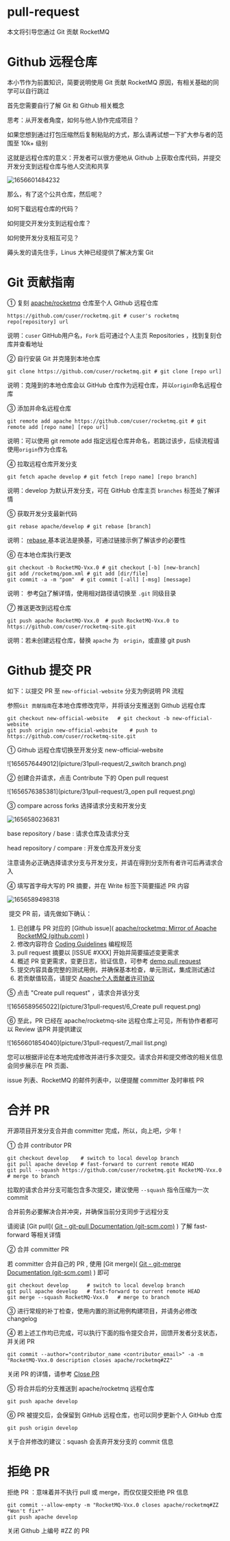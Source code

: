 # pull-request

本文将引导您通过 Git 贡献 RocketMQ

# Github 远程仓库

本小节作为前置知识，简要说明使用 Git 贡献 RocketMQ 原因，有相关基础的同学可以自行跳过

首先您需要自行了解 Git 和 Github 相关概念

思考：从开发者角度，如何与他人协作完成项目？

如果您想到通过打包压缩然后复制粘贴的方式，那么请再试想一下扩大参与者的范围至 10k+ 级别

这就是远程仓库的意义：开发者可以很方便地从 Github 上获取仓库代码，并提交开发分支到远程仓库与他人交流和共享

![1656601484232](picture/31pull-request/1_Github.png)

那么，有了这个公共仓库，然后呢？

如何下载远程仓库的代码？

如何提交开发分支到远程仓库？

如何使开发分支相互可见？

薅头发的请先住手，Linus 大神已经提供了解决方案 Git

# Git 贡献指南

① 复刻 [apache/rocketmq](https://github.com/apache/rocketmq) 仓库至个人 Github 远程仓库

```shell
https://github.com/cuser/rocketmq.git # cuser's rocketmq repo[repository] url
```

说明：```cuser``` GitHub用户名，```Fork``` 后可通过个人主页 Repositories ，找到复刻仓库并查看地址

② 自行安装 Git 并克隆到本地仓库

```shell
git clone https://github.com/cuser/rocketmq.git # git clone [repo url]
```

说明：克隆到的本地仓库会以 GitHub 仓库作为远程仓库，并以```origin```命名远程仓库

③ 添加并命名远程仓库

```shell
git remote add apache https://github.com/cuser/rocketmq.git	# git remote add [repo name] [repo url]
```

说明：可以使用 git remote add 指定远程仓库并命名，若跳过该步，后续流程请使用```origin```作为仓库名

④ 拉取远程仓库开发分支

```shell
git fetch apache develop # git fetch [repo name] [repo branch]
```

说明：develop 为默认开发分支，可在 GitHub 仓库主页 ```branches``` 标签处了解详情

⑤ 获取开发分支最新代码

```shell
git rebase apache/develop # git rebase [branch]
```

说明： [rebase <branch>](https://git-scm.com/docs/git-rebase) 基本说法是换基，可通过链接示例了解该步的必要性

⑥ 在本地仓库执行更改

```shell
git checkout -b RocketMQ-Vxx.0 # git checkout [-b] [new-branch]
git add /rocketmq/pom.xml # git add [dir/file]
git commit -a -m "pom"	# git commit [-all] [-msg] [message]
```

说明： 参考[Git](https://git-scm.com/docs/git-add)了解详情，使用相对路径请切换至 ```.git``` 同级目录

⑦ 推送更改到远程仓库

```shell
git push apache RocketMQ-Vxx.0	# push RocketMQ-Vxx.0 to https://github.com/cuser/rocketmq-site.git
```

说明：若未创建远程仓库，替换 ```apache``` 为 ``` origin```，或直接 git push

# Github 提交 PR

如下：以提交 PR 至 ```new-official-website``` 分支为例说明 PR 流程

参照```Git 贡献指南```在本地仓库修改完毕，并将该分支推送到 Github 远程仓库

```shell
git checkout new-official-website	# git checkout -b new-official-website
git push origin new-official-website	# push to https://github.com/cuser/rocketmq-site.git
```

① Github 远程仓库切换至开发分支 new-official-website

![1656576449012](picture/31pull-request/2_switch branch.png)

② 创建合并请求，点击 Contribute 下的 Open pull request

![1656576385381](picture/31pull-request/3_open pull request.png)

③ compare across forks 选择请求分支和开发分支

![1656580236831](picture/31pull-request/4_compare.png)

base repository / base : 请求仓库及请求分支

head repository / compare : 开发仓库及开发分支

注意请务必正确选择请求分支与开发分支，并请在得到分支所有者许可后再请求合入

④ 填写首字母大写的 PR 摘要，并在 Write 标签下简要描述 PR 内容

![1656589498318](picture/31pull-request/5_Write.png)

​	提交 PR 前，请先做如下确认：

1. 已创建与 PR 对应的 [Github issue]( [apache/rocketmq: Mirror of Apache RocketMQ (github.com)](https://github.com/apache/rocketmq/issues) )
2. 修改内容符合 [Coding Guidelines](/docs/30code-guidelines) 编程规范
3. pull request 摘要以 [ISSUE #XXX] 开始并简要描述变更需求
4. 概述 PR 变更需求，变更日志，验证信息，可参考 [demo pull request](https://github.com/apache/rocketmq/pull/152) 
5. 提交内容具备完整的测试用例，并确保基本检查，单元测试，集成测试通过
6. 若贡献值较高，请提交 [Apache个人贡献者许可协议](http://www.apache.org/licenses/#clas) 

⑤ 点击 "Create pull request" ，请求合并该分支

![1656589565022](picture/31pull-request/6_Create pull request.png)

⑥ 至此，PR 已经在 apache/rocketmq-site 远程仓库上可见，所有协作者都可以 Review 该PR 并提供建议

![1656601854040](picture/31pull-request/7_mail list.png)

您可以根据评论在本地完成修改并进行多次提交。请求合并和提交修改的相关信息会同步展示在 PR 页面、	    

issue 列表、RocketMQ 的邮件列表中，以便提醒 committer 及时审核 PR

# 合并 PR

开源项目开发分支合并由 committer 完成，所以，向上吧，少年！

① 合并 contributor PR

```shell
git checkout develop	# switch to local develop branch
git pull apache develop	# fast-forward to current remote HEAD
git pull --squash https://github.com/cuser/rocketmq.git RocketMQ-Vxx.0  # merge to branch
```

拉取的请求合并分支可能包含多次提交，建议使用 ```--squash``` 指令压缩为一次 commit

合并前务必要解决合并冲突，并确保当前分支同步于远程分支

请阅读 [Git pull]( [Git - git-pull Documentation (git-scm.com)](https://git-scm.com/docs/git-pull) ) 了解 fast-forward 等相关详情

② 合并 committer PR

若 committer 合并自己的 PR , 使用 [Git merge]( [Git - git-merge Documentation (git-scm.com)](https://git-scm.com/docs/git-merge) ) 即可

```shell
git checkout develop      # switch to local develop branch
git pull apache develop   # fast-forward to current remote HEAD
git merge --squash RocketMQ-Vxx.0	# merge to branch
```

③ 进行常规的补丁检查，使用内置的测试用例构建项目，并请务必修改 changelog 

④ 若上述工作均已完成，可以执行下面的指令提交合并，回馈开发者分支状态，并关闭 PR

```shell
git commit --author="contributor_name <contributor_email>" -a -m "RocketMQ-Vxx.0 description closes apache/rocketmq#ZZ"
```

关闭 PR 的详情，请参考 [Close PR](https://docs.github.com/cn/issues/tracking-your-work-with-issues/closing-an-issue) 

⑤ 将合并后的分支推送到 apache/rocketmq 远程仓库

```shell
git push apache develop
```

⑥ PR 被提交后，会保留到 GitHub 远程仓库，也可以同步更新个人 GitHub 仓库

```shell
git push origin develop
```

关于合并修改的建议：squash 会丢弃开发分支的 commit 信息

# 拒绝 PR

拒绝 PR ：意味着并不执行 pull 或 merge，而仅仅提交拒绝 PR 信息

```SHELL
git commit --allow-empty -m "RocketMQ-Vxx.0 closes apache/rocketmq#ZZ *Won't fix*"
git push apache develop
```

关闭 Github 上编号 #ZZ 的 PR













